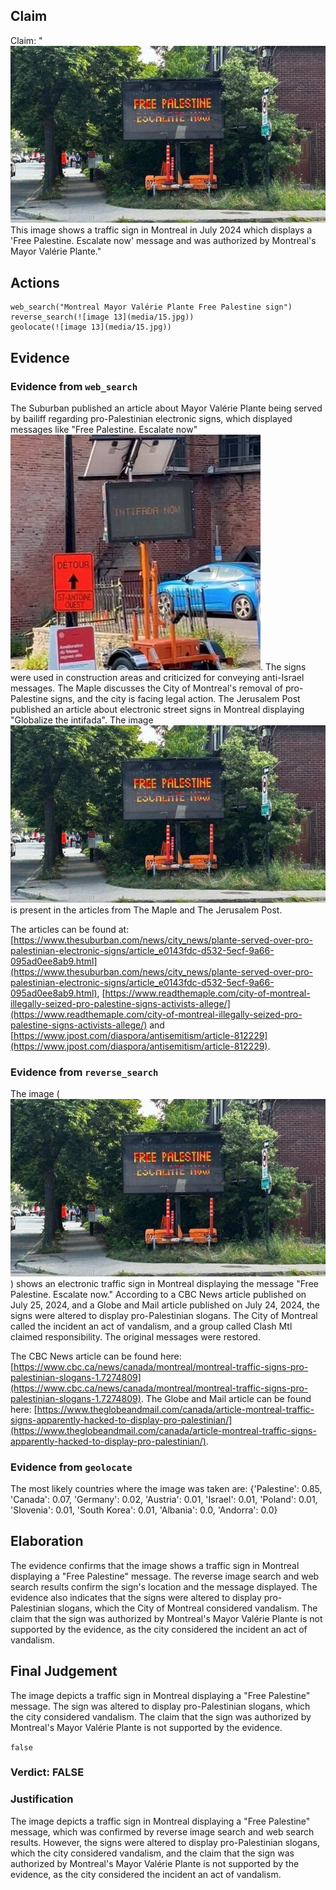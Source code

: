 ## Claim
Claim: "![image 13](media/15.jpg) This image shows a traffic sign in Montreal in July 2024 which displays a 'Free Palestine. Escalate now' message and was authorized by Montreal's Mayor Valérie Plante."

## Actions
```
web_search("Montreal Mayor Valérie Plante Free Palestine sign")
reverse_search(![image 13](media/15.jpg))
geolocate(![image 13](media/15.jpg))
```

## Evidence
### Evidence from `web_search`
The Suburban published an article about Mayor Valérie Plante being served by bailiff regarding pro-Palestinian electronic signs, which displayed messages like "Free Palestine. Escalate now" ![image 277](media/2025-07-18_13-34-1752845686-225905.jpg). The signs were used in construction areas and criticized for conveying anti-Israel messages. The Maple discusses the City of Montreal's removal of pro-Palestine signs, and the city is facing legal action. The Jerusalem Post published an article about electronic street signs in Montreal displaying "Globalize the intifada". The image ![image 13](media/15.jpg) is present in the articles from The Maple and The Jerusalem Post.

The articles can be found at: [https://www.thesuburban.com/news/city_news/plante-served-over-pro-palestinian-electronic-signs/article_e0143fdc-d532-5ecf-9a66-095ad0ee8ab9.html](https://www.thesuburban.com/news/city_news/plante-served-over-pro-palestinian-electronic-signs/article_e0143fdc-d532-5ecf-9a66-095ad0ee8ab9.html), [https://www.readthemaple.com/city-of-montreal-illegally-seized-pro-palestine-signs-activists-allege/](https://www.readthemaple.com/city-of-montreal-illegally-seized-pro-palestine-signs-activists-allege/) and [https://www.jpost.com/diaspora/antisemitism/article-812229](https://www.jpost.com/diaspora/antisemitism/article-812229).


### Evidence from `reverse_search`
The image (![image 13](media/15.jpg)) shows an electronic traffic sign in Montreal displaying the message "Free Palestine. Escalate now." According to a CBC News article published on July 25, 2024, and a Globe and Mail article published on July 24, 2024, the signs were altered to display pro-Palestinian slogans. The City of Montreal called the incident an act of vandalism, and a group called Clash Mtl claimed responsibility. The original messages were restored.

The CBC News article can be found here: [https://www.cbc.ca/news/canada/montreal/montreal-traffic-signs-pro-palestinian-slogans-1.7274809](https://www.cbc.ca/news/canada/montreal/montreal-traffic-signs-pro-palestinian-slogans-1.7274809). The Globe and Mail article can be found here: [https://www.theglobeandmail.com/canada/article-montreal-traffic-signs-apparently-hacked-to-display-pro-palestinian/](https://www.theglobeandmail.com/canada/article-montreal-traffic-signs-apparently-hacked-to-display-pro-palestinian/).


### Evidence from `geolocate`
The most likely countries where the image was taken are: {'Palestine': 0.85, 'Canada': 0.07, 'Germany': 0.02, 'Austria': 0.01, 'Israel': 0.01, 'Poland': 0.01, 'Slovenia': 0.01, 'South Korea': 0.01, 'Albania': 0.0, 'Andorra': 0.0}

## Elaboration
The evidence confirms that the image shows a traffic sign in Montreal displaying a "Free Palestine" message. The reverse image search and web search results confirm the sign's location and the message displayed. The evidence also indicates that the signs were altered to display pro-Palestinian slogans, which the City of Montreal considered vandalism. The claim that the sign was authorized by Montreal's Mayor Valérie Plante is not supported by the evidence, as the city considered the incident an act of vandalism.


## Final Judgement
The image depicts a traffic sign in Montreal displaying a "Free Palestine" message. The sign was altered to display pro-Palestinian slogans, which the city considered vandalism. The claim that the sign was authorized by Montreal's Mayor Valérie Plante is not supported by the evidence.

`false`

### Verdict: FALSE

### Justification
The image depicts a traffic sign in Montreal displaying a "Free Palestine" message, which was confirmed by reverse image search and web search results. However, the signs were altered to display pro-Palestinian slogans, which the city considered vandalism, and the claim that the sign was authorized by Montreal's Mayor Valérie Plante is not supported by the evidence, as the city considered the incident an act of vandalism.
